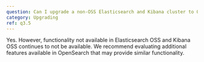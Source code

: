 ```yaml
---
question: Can I upgrade a non-OSS Elasticsearch and Kibana cluster to OpenSearch?
category: Upgrading
ref: q3.5
---
```

Yes. However, functionality not available in Elasticsearch OSS and Kibana OSS continues to not be available. We recommend evaluating additional features available in OpenSearch that may provide similar functionality.
